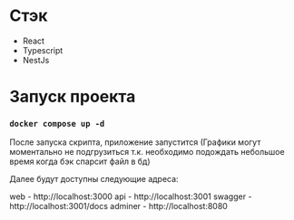 # Стэк
- React 
- Typescript
- NestJs

# Запуск проекта

### `docker compose up -d`

После запуска скрипта, приложение запустится (Графики могут моментально не подгрузиться т.к. необходимо подождать небольшое время когда бэк спарсит файл в бд)

Далее будут доступны следующие адреса:

web - http://localhost:3000
api - http://localhost:3001
swagger - http://localhost:3001/docs
adminer - http://localhost:8080

